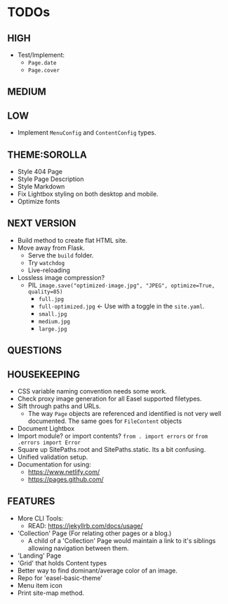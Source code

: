 # TODOs

## HIGH

- Test/Implement:
  - `Page.date`
  - `Page.cover`

## MEDIUM

## LOW

- Implement `MenuConfig` and `ContentConfig` types.

## THEME:SOROLLA

- Style 404 Page
- Style Page Description
- Style Markdown
- Fix Lightbox styling on both desktop and mobile.
- Optimize fonts

## NEXT VERSION

- Build method to create flat HTML site.
- Move away from Flask.
  - Serve the `build` folder.
  - Try `watchdog`
  - Live-reloading
- Lossless image compression?
  - PIL `image.save("optimized-image.jpg", "JPEG", optimize=True, quality=85)`
    - `full.jpg`
    - `full-optimized.jpg` <- Use with a toggle in the `site.yaml`.
    - `small.jpg`
    - `medium.jpg`
    - `large.jpg`

## QUESTIONS

## HOUSEKEEPING

- CSS variable naming convention needs some work.
- Check proxy image generation for all Easel supported filetypes.
- Sift through paths and URLs.
  - The way `Page` objects are referenced and identified is not very well documented. The same goes for `FileContent` objects
- Document Lightbox
- Import module? or import contents?
    `from . import errors` or `from .errors import Error`
- Square up SitePaths.root and SitePaths.static. Its a bit confusing.
- Unified validation setup.
- Documentation for using:
  - <https://www.netlify.com/>
  - <https://pages.github.com/>

## FEATURES

- More CLI Tools:
  - READ: <https://jekyllrb.com/docs/usage/>
- 'Collection' Page (For relating other pages or a blog.)
  - A child of a 'Collection' Page would maintain a link to it's siblings allowing navigation between them.
- 'Landing' Page
- 'Grid' that holds Content types
- Better way to find dominant/average color of an image.
- Repo for 'easel-basic-theme'
- Menu item icon
- Print site-map method.
